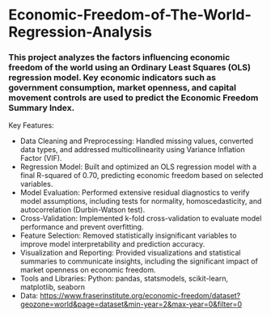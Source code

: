 # Economic-Freedom-of-The-World-Regression-Analysis

### This project analyzes the factors influencing economic freedom of the world using an Ordinary Least Squares (OLS) regression model. Key economic indicators such as government consumption, market openness, and capital movement controls are used to predict the Economic Freedom Summary Index.

Key Features:
- Data Cleaning and Preprocessing: Handled missing values, converted data types, and addressed multicollinearity using Variance Inflation Factor (VIF).
- Regression Model: Built and optimized an OLS regression model with a final R-squared of 0.70, predicting economic freedom based on selected variables.
- Model Evaluation: Performed extensive residual diagnostics to verify model assumptions, including tests for normality, homoscedasticity, and autocorrelation (Durbin-Watson test).
- Cross-Validation: Implemented k-fold cross-validation to evaluate model performance and prevent overfitting.
- Feature Selection: Removed statistically insignificant variables to improve model interpretability and prediction accuracy.
- Visualization and Reporting: Provided visualizations and statistical summaries to communicate insights, including the significant impact of market openness on economic freedom.
- Tools and Libraries:
Python: pandas, statsmodels, scikit-learn, matplotlib, seaborn
- Data: https://www.fraserinstitute.org/economic-freedom/dataset?geozone=world&page=dataset&min-year=2&max-year=0&filter=0 
